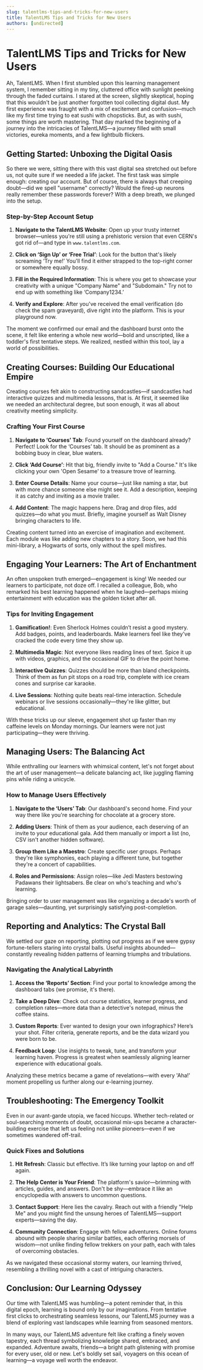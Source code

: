 ```yaml
---
slug: talentlms-tips-and-tricks-for-new-users
title: TalentLMS Tips and Tricks for New Users
authors: [undirected]
---
```



# TalentLMS Tips and Tricks for New Users

Ah, TalentLMS. When I first stumbled upon this learning management system, I remember sitting in my tiny, cluttered office with sunlight peeking through the faded curtains. I stared at the screen, slightly skeptical, hoping that this wouldn't be just another forgotten tool collecting digital dust. My first experience was fraught with a mix of excitement and confusion—much like my first time trying to eat sushi with chopsticks. But, as with sushi, some things are worth mastering. That day marked the beginning of a journey into the intricacies of TalentLMS—a journey filled with small victories, eureka moments, and a few lightbulb flickers.

## Getting Started: Unboxing the Digital Oasis

So there we were, sitting there with this vast digital sea stretched out before us, not quite sure if we needed a life jacket. The first task was simple enough: creating our account. But of course, there is always that creeping doubt—did we spell "username" correctly? Would the fired-up neurons really remember these passwords forever? With a deep breath, we plunged into the setup.

### Step-by-Step Account Setup

1. **Navigate to the TalentLMS Website**: Open up your trusty internet browser—unless you're still using a prehistoric version that even CERN's got rid of—and type in `www.talentlms.com`.
   
2. **Click on ‘Sign Up’ or ‘Free Trial’**: Look for the button that's likely screaming ‘Try me!’ You'll find it either strapped to the top-right corner or somewhere equally bossy.

3. **Fill in the Required Information**: This is where you get to showcase your creativity with a unique "Company Name" and "Subdomain." Try not to end up with something like ‘Company1234.’ 

4. **Verify and Explore**: After you've received the email verification (do check the spam graveyard), dive right into the platform. This is your playground now.

The moment we confirmed our email and the dashboard burst onto the scene, it felt like entering a whole new world—bold and unscripted, like a toddler's first tentative steps. We realized, nestled within this tool, lay a world of possibilities.

## Creating Courses: Building Our Educational Empire

Creating courses felt akin to constructing sandcastles—if sandcastles had interactive quizzes and multimedia lessons, that is. At first, it seemed like we needed an architectural degree, but soon enough, it was all about creativity meeting simplicity.

### Crafting Your First Course

1. **Navigate to ‘Courses’ Tab**: Found yourself on the dashboard already? Perfect! Look for the ‘Courses’ tab. It should be as prominent as a bobbing buoy in clear, blue waters.
   
2. **Click ‘Add Course’**: Hit that big, friendly invite to "Add a Course." It's like clicking your own 'Open Sesame' to a treasure trove of learning.

3. **Enter Course Details**: Name your course—just like naming a star, but with more chance someone else might see it. Add a description, keeping it as catchy and inviting as a movie trailer.

4. **Add Content**: The magic happens here. Drag and drop files, add quizzes—do what you must. Briefly, imagine yourself as Walt Disney bringing characters to life.

Creating content turned into an exercise of imagination and excitement. Each module was like adding new chapters to a story. Soon, we had this mini-library, a Hogwarts of sorts, only without the spell misfires.

## Engaging Your Learners: The Art of Enchantment

An often unspoken truth emerged—engagement is king! We needed our learners to participate, not doze off. I recalled a colleague, Bob, who remarked his best learning happened when he laughed—perhaps mixing entertainment with education was the golden ticket after all.

### Tips for Inviting Engagement

1. **Gamification!**: Even Sherlock Holmes couldn’t resist a good mystery. Add badges, points, and leaderboards. Make learners feel like they've cracked the code every time they show up.

2. **Multimedia Magic**: Not everyone likes reading lines of text. Spice it up with videos, graphics, and the occasional GIF to drive the point home. 

3. **Interactive Quizzes**: Quizzes should be more than bland checkpoints. Think of them as fun pit stops on a road trip, complete with ice cream cones and surprise car karaoke.

4. **Live Sessions**: Nothing quite beats real-time interaction. Schedule webinars or live sessions occasionally—they're like glitter, but educational.

With these tricks up our sleeve, engagement shot up faster than my caffeine levels on Monday mornings. Our learners were not just participating—they were thriving.

## Managing Users: The Balancing Act

While enthralling our learners with whimsical content, let's not forget about the art of user management—a delicate balancing act, like juggling flaming pins while riding a unicycle.

### How to Manage Users Effectively

1. **Navigate to the ‘Users’ Tab**: Our dashboard's second home. Find your way there like you're searching for chocolate at a grocery store.
   
2. **Adding Users**: Think of them as your audience, each deserving of an invite to your educational gala. Add them manually or import a list (no, CSV isn't another hidden software).

3. **Group them Like a Maestro**: Create specific user groups. Perhaps they're like symphonies, each playing a different tune, but together they're a concert of capabilities.

4. **Roles and Permissions**: Assign roles—like Jedi Masters bestowing Padawans their lightsabers. Be clear on who's teaching and who's learning.

Bringing order to user management was like organizing a decade's worth of garage sales—daunting, yet surprisingly satisfying post-completion.

## Reporting and Analytics: The Crystal Ball

We settled our gaze on reporting, plotting out progress as if we were gypsy fortune-tellers staring into crystal balls. Useful insights abounded—constantly revealing hidden patterns of learning triumphs and tribulations.

### Navigating the Analytical Labyrinth

1. **Access the ‘Reports’ Section**: Find your portal to knowledge among the dashboard tabs (we promise, it's there).
   
2. **Take a Deep Dive**: Check out course statistics, learner progress, and completion rates—more data than a detective's notepad, minus the coffee stains.

3. **Custom Reports**: Ever wanted to design your own infographics? Here’s your shot. Filter criteria, generate reports, and be the data wizard you were born to be.

4. **Feedback Loop**: Use insights to tweak, tune, and transform your learning haven. Progress is greatest when seamlessly aligning learner experience with educational goals.

Analyzing these metrics became a game of revelations—with every 'Aha!' moment propelling us further along our e-learning journey.

## Troubleshooting: The Emergency Toolkit

Even in our avant-garde utopia, we faced hiccups. Whether tech-related or soul-searching moments of doubt, occasional mix-ups became a character-building exercise that left us feeling not unlike pioneers—even if we sometimes wandered off-trail.

### Quick Fixes and Solutions

1. **Hit Refresh**: Classic but effective. It’s like turning your laptop on and off again.
   
2. **The Help Center is Your Friend**: The platform's savior—brimming with articles, guides, and answers. Don't be shy—embrace it like an encyclopedia with answers to uncommon questions.

3. **Contact Support**: Here lies the cavalry. Reach out with a friendly "Help Me" and you might find the unsung heroes of TalentLMS—support experts—saving the day.

4. **Community Connection**: Engage with fellow adventurers. Online forums abound with people sharing similar battles, each offering morsels of wisdom—not unlike finding fellow trekkers on your path, each with tales of overcoming obstacles.

As we navigated these occasional stormy waters, our learning thrived, resembling a thrilling novel with a cast of intriguing characters.

## Conclusion: Our Learning Odyssey

Our time with TalentLMS was humbling—a potent reminder that, in this digital epoch, learning is bound only by our imaginations. From tentative first clicks to orchestrating seamless lessons, our TalentLMS journey was a blend of exploring vast landscapes while learning from seasoned mentors.

In many ways, our TalentLMS adventure felt like crafting a finely woven tapestry, each thread symbolizing knowledge shared, embraced, and expanded. Adventure awaits, friends—a bright path glistening with promise for every user, old or new. Let's boldly set sail, voyagers on this ocean of learning—a voyage well worth the endeavor.